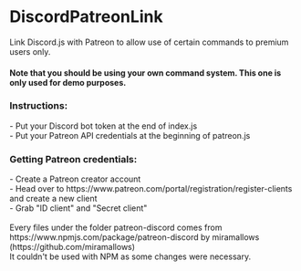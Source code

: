 # DiscordPatreonLink

Link Discord.js with Patreon to allow use of certain commands to premium users only.</br>
<h4>Note that you should be using your own command system. This one is only used for demo purposes.</h4>

<h3>Instructions:</h3>
- Put your Discord bot token at the end of index.js<br/>
- Put your Patreon API credentials at the beginning of patreon.js
<br/>
<h3>Getting Patreon credentials:</h3>
- Create a Patreon creator account<br/>
- Head over to https://www.patreon.com/portal/registration/register-clients and create a new client<br/>
- Grab "ID client" and "Secret client"<br/>
<br/>
Every files under the folder patreon-discord comes from https://www.npmjs.com/package/patreon-discord by miramallows (https://github.com/miramallows)<br/>
It couldn't be used with NPM as some changes were necessary.
